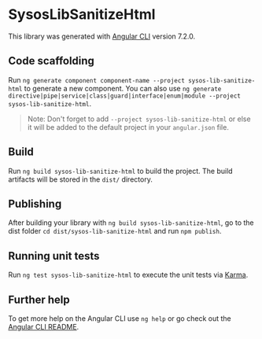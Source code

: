 # SysosLibSanitizeHtml

This library was generated with [Angular CLI](https://github.com/angular/angular-cli) version 7.2.0.

## Code scaffolding

Run `ng generate component component-name --project sysos-lib-sanitize-html` to generate a new component. You can also use `ng generate directive|pipe|service|class|guard|interface|enum|module --project sysos-lib-sanitize-html`.
> Note: Don't forget to add `--project sysos-lib-sanitize-html` or else it will be added to the default project in your `angular.json` file. 

## Build

Run `ng build sysos-lib-sanitize-html` to build the project. The build artifacts will be stored in the `dist/` directory.

## Publishing

After building your library with `ng build sysos-lib-sanitize-html`, go to the dist folder `cd dist/sysos-lib-sanitize-html` and run `npm publish`.

## Running unit tests

Run `ng test sysos-lib-sanitize-html` to execute the unit tests via [Karma](https://karma-runner.github.io).

## Further help

To get more help on the Angular CLI use `ng help` or go check out the [Angular CLI README](https://github.com/angular/angular-cli/blob/master/README.md).
